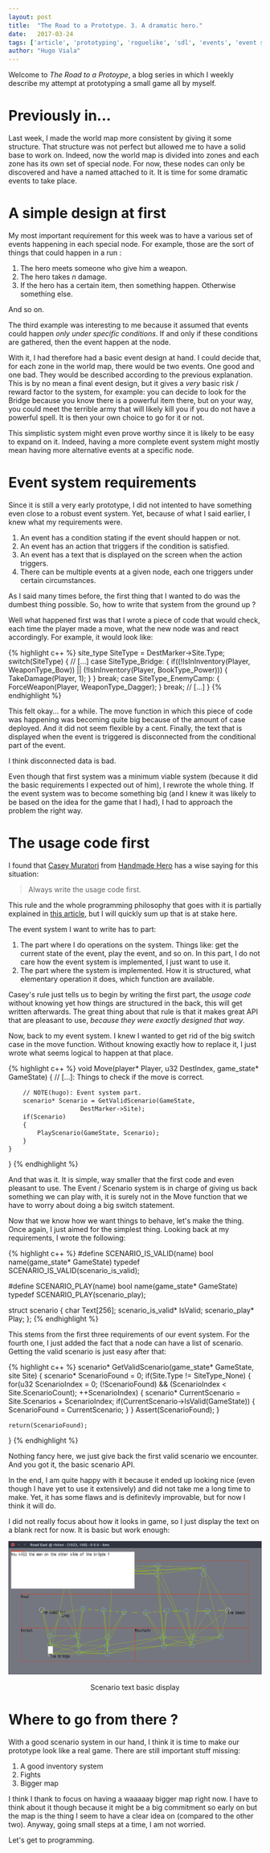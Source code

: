 ```yaml
---
layout: post
title:  "The Road to a Prototype. 3. A dramatic hero."
date:   2017-03-24
tags: ['article', 'prototyping', 'roguelike', 'sdl', 'events', 'event system', 'scenario']
author: "Hugo Viala"
---
```


Welcome to *The Road to a Protoype*, a blog series in which I weekly describe my attempt at prototyping a small game all by myself.

# Previously in...

Last week, I made the world map more consistent by giving it some structure. That structure was not perfect but allowed me to have a solid base to work on. Indeed, now the world map is divided into zones and each zone has its own set of special node. For now, these nodes can only be discovered and have a named attached to it. It is time for some dramatic events to take place.

# A simple design at first

My most important requirement for this week was to have a various set of events happening in each special node. For example, those are the sort of things that could happen in a run :

1. The hero meets someone who give him a weapon.
2. The hero takes $n$ damage.
3. If the hero has a certain item, then something happen. Otherwise something else.

And so on. 

The third example was interesting to me because it assumed that events could happen *only under specific conditions*. If and only if these conditions are gathered, then the event happen at the node.

With it, I had therefore had a basic event design at hand. I could decide that, for each zone in the world map, there would be two events. One good and one bad. They would be described according to the previous explanation.
This is by no mean a final event design, but it gives a *very* basic risk / reward factor to the system, for example: you can decide to look for the Bridge because you know there is a powerful item there, but on your way, you could meet the terrible army that will likely kill you if you do not have a powerful spell. It is then your own choice to go for it or not.

This simplistic system might even prove worthy since it is likely to be easy to expand on it. Indeed, having a more complete event system might mostly mean having more alternative events at a specific node.

# Event system requirements

Since it is still a very early prototype, I did not intented to have something even close to a robust event system. Yet, because of what I said earlier, I knew what my requirements were.

1. An event has a condition stating if the event should happen or not.
2. An event has an action that triggers if the condition is satisfied.
3. An event has a text that is displayed on the screen when the action triggers.
4. There can be multiple events at a given node, each one triggers under certain circumstances.

As I said many times before, the first thing that I wanted to do was the dumbest thing possible. So, how to write that system from the ground up ?

Well what happened first was that I wrote a piece of code that would check, each time the player made a move, what the new node was and react accordingly. For example, it would look like:

{% highlight c++ %}
site_type SiteType = DestMarker->Site.Type;
switch(SiteType)
{
	// [...]
	case SiteType_Bridge:
		{
			if((!IsInInventory(Player, WeaponType_Bow)) ||
			   (!IsInInventory(Player, BookType_Power)))
			{
				TakeDamage(Player, 1);
			}
		} break;
	case SiteType_EnemyCamp:
		{
			ForceWeapon(Player, WeaponType_Dagger);
		} break;
	// [...]
}
{% endhighlight %}

This felt okay... for a while. The move function in which this piece of code was happening was becoming quite big because of the amount of case deployed. And it did not seem flexible by a cent. Finally, the text that is displayed when the event is triggered is disconnected from the conditional part of the event. 

I think disconnected data is bad.

Even though that first system was a minimum viable system (because it did the basic requirements I expected out of him), I rewrote the whole thing. If the event system was to become something big (and I knew it was likely to be based on the idea for the game that I had), I had to approach the problem the right way.

# The usage code first

I found that [Casey Muratori](https://twitter.com/cmuratori) from [Handmade Hero](https://handmadehero.org/) has a wise saying for this situation:

> Always write the usage code first.

This rule and the whole programming philosophy that goes with it is partially explained in [this article](https://mollyrocket.com/casey/stream_0029.html#Usage), but I will quickly sum up that is at stake here.

The event system I want to write has to part:

1. The part where I do operations on the system. Things like: get the current state of the event, play the event, and so on. In this part, I do not care how the event system is implemented, I just want to use it.
2. The part where the system is implemented. How it is structured, what elementary operation it does, which function are available.

Casey's rule just tells us to begin by writing the first part, the *usage code* without knowing yet how things are structured in the back, this will get written afterwards. The great thing about that rule is that it makes great API that are pleasant to use, *because they were exactly designed that way*.

Now, back to my event system. I knew I wanted to get rid of the big switch case in the move function. Without knowing exactly how to replace it, I just wrote what seems logical to happen at that place.

{% highlight c++ %}
void Move(player* Player, u32 DestIndex, game_state* GameState)
{
		// [...]: Things to check if the move is correct.

		// NOTE(hugo): Event system part.
		scenario* Scenario = GetValidScenario(GameState, 
						DestMarker->Site);
		if(Scenario)
		{
			PlayScenario(GameState, Scenario);
		}
	}
}
{% endhighlight %}

And that was it. It is simple, way smaller that the first code and even pleasant to use. The Event / Scenario system is in charge of giving us back something we can play with, it is surely not in the Move function that we have to worry about doing a big switch statement.

Now that we know how we want things to behave, let's make the thing. Once again, I just aimed for the simplest thing. Looking back at my requirements, I wrote the following:

{% highlight c++ %}
#define SCENARIO_IS_VALID(name) bool name(game_state* GameState)
typedef SCENARIO_IS_VALID(scenario_is_valid);

#define SCENARIO_PLAY(name) bool name(game_state* GameState)
typedef SCENARIO_PLAY(scenario_play);

struct scenario
{
	char Text[256];
	scenario_is_valid* IsValid;
	scenario_play* Play;
};
{% endhighlight %}

This stems from the first three requirements of our event system. For the fourth one, I just added the fact that a node can have a list of scenario. Getting the valid scenario is just easy after that:

{% highlight c++ %}
scenario* GetValidScenario(game_state* GameState, site Site)
{
	scenario* ScenarioFound = 0;
	if(Site.Type != SiteType_None)
	{
		for(u32 ScenarioIndex = 0; 
		   (!ScenarioFound) && (ScenarioIndex < Site.ScenarioCount); 
		   ++ScenarioIndex)
		{
			scenario* CurrentScenario = Site.Scenarios + ScenarioIndex;
			if(CurrentScenario->IsValid(GameState))
			{
				ScenarioFound = CurrentScenario;
			}
		}
		Assert(ScenarioFound);
	}

	return(ScenarioFound);
}
{% endhighlight %}

Nothing fancy here, we just give back the first valid scenario we encounter. And you got it, the basic scenario API.

In the end, I am quite happy with it because it ended up looking nice (even though I have yet to use it extensively) and did not take me a long time to make. Yet, it has some flaws and is definitevly improvable, but for now I think it will do.

I did not really focus about how it looks in game, so I just display the text on a blank rect for now. It is basic but work enough:

![Map 301](/images/proto_road/road_sc_301.png)
<center>Scenario text basic display</center>

# Where to go from there ?

With a good scenario system in our hand, I think it is time to make our prototype look like a real game. There are still important stuff missing:

1. A good inventory system
2. Fights
3. Bigger map

I think I thank to focus on having a waaaaay bigger map right now. I have to think about it though because it might be a big commitment so early on but the map is the thing I seem to have a clear idea on (compared to the other two). Anyway, going small steps at a time, I am not worried.

Let's get to programming.
